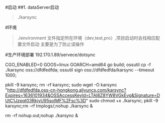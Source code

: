 #启动
##1. dataServer启动
>./karsync

#环境
>./environment 文件指定所在环境（dev,test,pro）,项目启动时会找相应配置文件启动
>主要是为了防止误操作

#生产环境部署
192.170.1.89/servece/dotsync

CGO_ENABLED=0 GOOS=linux GOARCH=amd64 go build;
ossutil cp -f ./karsync  oss://dfdfedfda;
ossutil sign oss://dfdfedfda/karsync    --timeout 1000;


pkill -9 karsync;
rm -rf karsync;
sudo wget -O karsync  "http://dfdfedfda.oss-cn-hongkong.aliyuncs.com/karsync?Expires=1636101934&OSSAccessKeyId=LTAI8Z8YW8VGkEvg&Signature=DUtC1Jzpqt03RkjyU95soIMF%2Fsc%3D"
sudo chmod +x ./karsync;
pkill -9 karsync;rm -rf tmplogs/;nohup ./karsync &

rm -rf nohup.out;nohup ./karsync &

